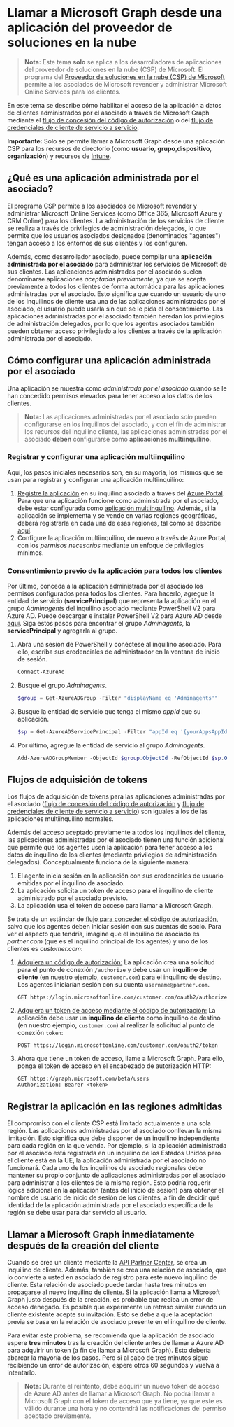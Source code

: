 # <a name="call-microsoft-graph-from-a-cloud-solution-provider-application"></a>Llamar a Microsoft Graph desde una aplicación del proveedor de soluciones en la nube

> **Nota:** Este tema **solo** se aplica a los desarrolladores de aplicaciones del proveedor de soluciones en la nube (CSP) de Microsoft. El programa del [Proveedor de soluciones en la nube (CSP) de Microsoft](https://partner.microsoft.com/es-ES/cloud-solution-provider) permite a los asociados de Microsoft revender y administrar Microsoft Online Services para los clientes.

En este tema se describe cómo habilitar el acceso de la aplicación a datos de clientes administrados por el asociado a través de Microsoft Graph mediante el [flujo de concesión del código de autorización](https://docs.microsoft.com/es-ES/azure/active-directory/develop/active-directory-protocols-oauth-code) o del [flujo de credenciales de cliente de servicio a servicio](https://docs.microsoft.com/es-ES/azure/active-directory/develop/active-directory-protocols-oauth-service-to-service).

**Importante:** Solo se permite llamar a Microsoft Graph desde una aplicación CSP para los recursos de directorio (como **usuario**, **grupo**,**dispositivo**, **organización**) y recursos de [Intune](..\api-reference\beta\resources\intune_graph_overview.md).

## <a name="what-is-a-partner-managed-application"></a>¿Qué es una aplicación administrada por el asociado?

El programa CSP permite a los asociados de Microsoft revender y administrar Microsoft Online Services (como Office 365, Microsoft Azure y CRM Online) para los clientes. La administración de los servicios de cliente se realiza a través de privilegios de administración delegados, lo que permite que los usuarios asociados designados (denominados "agentes") tengan acceso a los entornos de sus clientes y los configuren.

Además, como desarrollador asociado, puede compilar una **aplicación administrada por el asociado** para administrar los servicios de Microsoft de sus clientes. Las aplicaciones administradas por el asociado suelen denominarse aplicaciones *aceptadas previamente*, ya que se acepta previamente a todos los clientes de forma automática para las aplicaciones administradas por el asociado. Esto significa que cuando un usuario de uno de los inquilinos de cliente usa una de las aplicaciones administradas por el asociado, el usuario puede usarla sin que se le pida el consentimiento. Las aplicaciones administradas por el asociado también heredan los privilegios de administración delegados, por lo que los agentes asociados también pueden obtener acceso privilegiado a los clientes a través de la aplicación administrada por el asociado.

## <a name="how-to-set-up-a-partner-managed-application"></a>Cómo configurar una aplicación administrada por el asociado

Una aplicación se muestra como *administrada por el asociado* cuando se le han concedido permisos elevados para tener acceso a los datos de los clientes.

> **Nota:** Las aplicaciones administradas por el asociado *solo* pueden configurarse en los inquilinos del asociado, y con el fin de administrar los recursos del inquilino cliente, las aplicaciones administradas por el asociado **deben** configurarse como **aplicaciones multiinquilino**.

### <a name="register-and-configure-a-multi-tenant-app"></a>Registrar y configurar una aplicación multiinquilino

Aquí, los pasos iniciales necesarios son, en su mayoría, los mismos que se usan para registrar y configurar una aplicación multiinquilino:

1. [Registre la aplicación](https://docs.microsoft.com/es-ES/azure/active-directory/active-directory-app-registration) en su inquilino asociado a través del [Azure Portal](https://portal.azure.com). Para que una aplicación funcione como administrada por el asociado, debe estar configurada como [aplicación multiinquilino](https://docs.microsoft.com/es-ES/azure/active-directory/develop/active-directory-devhowto-multi-tenant-overview#update-registration-to-be-multi-tenant). Además, si la aplicación se implementa y se vende en varias regiones geográficas, deberá registrarla en cada una de esas regiones, tal como se describe <a href="#region">aquí</a>.
2. Configure la aplicación multiinquilino, de nuevo a través de Azure Portal, con los *permisos necesarios* mediante un enfoque de privilegios mínimos.

### <a name="pre-consent-your-app-for-all-your-customers"></a>Consentimiento previo de la aplicación para todos los clientes

Por último, conceda a la aplicación administrada por el asociado los permisos configurados para todos los clientes. Para hacerlo, agregue la entidad de servicio (**servicePrincipal**) que representa la aplicación en el grupo *Adminagents* del inquilino asociado mediante PowerShell V2 para Azure AD. Puede descargar e instalar PowerShell V2 para Azure AD desde [aquí](https://www.powershellgallery.com/packages/AzureAD).  Siga estos pasos para encontrar el grupo *Adminagents*, la **servicePrincipal** y agregarla al grupo.

1. Abra una sesión de PowerShell y conéctese al inquilino asociado. Para ello, escriba sus credenciales de administrador en la ventana de inicio de sesión.

    ```PowerShell
    Connect-AzureAd
    ```

2. Busque el grupo *Adminagents*.

    ```PowerShell
    $group = Get-AzureADGroup -Filter "displayName eq 'Adminagents'"
    ```

3. Busque la entidad de servicio que tenga el mismo *appId* que su aplicación.

    ```PowerShell
    $sp = Get-AzureADServicePrincipal -Filter "appId eq '{yourAppsAppId}'"
    ```

4. Por último, agregue la entidad de servicio al grupo *Adminagents*.

    ```PowerShell
    Add-AzureADGroupMember -ObjectId $group.ObjectId -RefObjectId $sp.ObjectId
    ```

## <a name="token-acquisition-flows"></a>Flujos de adquisición de tokens

Los flujos de adquisición de tokens para las aplicaciones administradas por el asociado ([flujo de concesión del código de autorización](https://docs.microsoft.com/es-ES/azure/active-directory/develop/active-directory-protocols-oauth-code) y [flujo de credenciales de cliente de servicio a servicio](https://docs.microsoft.com/es-ES/azure/active-directory/develop/active-directory-protocols-oauth-service-to-service)) son iguales a los de las aplicaciones multiinquilino normales.

Además del acceso aceptado previamente a todos los inquilinos del cliente, las aplicaciones administradas por el asociado tienen una función adicional que permite que los agentes usen la aplicación para tener acceso a los datos de inquilino de los clientes (mediante privilegios de administración delegados). Conceptualmente funciona de la siguiente manera:

1. El agente inicia sesión en la aplicación con sus credenciales de usuario emitidas por el inquilino de asociado.
2. La aplicación solicita un token de acceso para el inquilino de cliente administrado por el asociado previsto.
3. La aplicación usa el token de acceso para llamar a Microsoft Graph.

Se trata de un estándar de [flujo para conceder el código de autorización](https://docs.microsoft.com/es-ES/azure/active-directory/develop/active-directory-protocols-oauth-code), salvo que los agentes deben iniciar sesión con sus cuentas de socio. Para ver el aspecto que tendría, imagine que el inquilino de asociado es *partner.com* (que es el inquilino principal de los agentes) y uno de los clientes es *customer.com*:

1. [Adquiera un código de autorización:](https://docs.microsoft.com/es-ES/azure/active-directory/develop/active-directory-protocols-oauth-code#request-an-authorization-code) La aplicación crea una solicitud para el punto de conexión ```/authorize``` y debe usar un **inquilino de cliente** (en nuestro ejemplo, ```customer.com```) para el inquilino de destino. Los agentes iniciarían sesión con su cuenta ```username@partner.com```.

    ```http
    GET https://login.microsoftonline.com/customer.com/oauth2/authorize
    ```

2. [Adquiera un token de acceso mediante el código de autorización:](https://docs.microsoft.com/es-ES/azure/active-directory/develop/active-directory-protocols-oauth-code#use-the-authorization-code-to-request-an-access-token) La aplicación debe usar un **inquilino de cliente** como inquilino de destino (en nuestro ejemplo, ```customer.com```) al realizar la solicitud al punto de conexión ```token```:

    ```http
    POST https://login.microsoftonline.com/customer.com/oauth2/token
    ```

3. Ahora que tiene un token de acceso, llame a Microsoft Graph. Para ello, ponga el token de acceso en el encabezado de autorización HTTP:

    ```http
    GET https://graph.microsoft.com/beta/users
    Authorization: Bearer <token>
    ```

## <a name="register-your-app-in-the-regions-you-support"></a>Registrar la aplicación en las regiones admitidas
<a name="region"></a>

El compromiso con el cliente CSP está limitado actualmente a una sola región. Las aplicaciones administradas por el asociado conllevan la misma limitación. Esto significa que debe disponer de un inquilino independiente para cada región en la que venda. Por ejemplo, si la aplicación administrada por el asociado está registrada en un inquilino de los Estados Unidos pero el cliente está en la UE, la aplicación administrada por el asociado no funcionará.  Cada uno de los inquilinos de asociado regionales debe mantener su propio conjunto de aplicaciones administradas por el asociado para administrar a los clientes de la misma región. Esto podría requerir lógica adicional en la aplicación (antes del inicio de sesión) para obtener el nombre de usuario de inicio de sesión de los clientes, a fin de decidir qué identidad de la aplicación administrada por el asociado específica de la región se debe usar para dar servicio al usuario.

## <a name="calling-microsoft-graph-immediately-after-customer-creation"></a>Llamar a Microsoft Graph inmediatamente después de la creación del cliente

Cuando se crea un cliente mediante la [API Partner Center](https://partnercenter.microsoft.com/es-ES/partner/developer), se crea un inquilino de cliente. Además, también se crea una relación de asociado, que lo convierte a usted en asociado de registro para este nuevo inquilino de cliente. Esta relación de asociado puede tardar hasta tres minutos en propagarse al nuevo inquilino de cliente. Si la aplicación llama a Microsoft Graph justo después de la creación, es probable que reciba un error de acceso denegado. Es posible que experimente un retraso similar cuando un cliente existente acepte su invitación. Esto se debe a que la aceptación previa se basa en la relación de asociado presente en el inquilino de cliente.

Para evitar este problema, se recomienda que la aplicación de asociado espere **tres minutos** tras la creación del cliente antes de llamar a Azure AD para adquirir un token (a fin de llamar a Microsoft Graph). Esto debería abarcar la mayoría de los casos. Pero si al cabo de tres minutos sigue recibiendo un error de autorización, espere otros 60 segundos y vuelva a intentarlo.

> **Nota:** Durante el reintento, debe adquirir un nuevo token de acceso de Azure AD antes de llamar a Microsoft Graph.  No podrá llamar a Microsoft Graph con el token de acceso que ya tiene, ya que este es válido durante una hora y no contendrá las notificaciones del permiso aceptado previamente.
